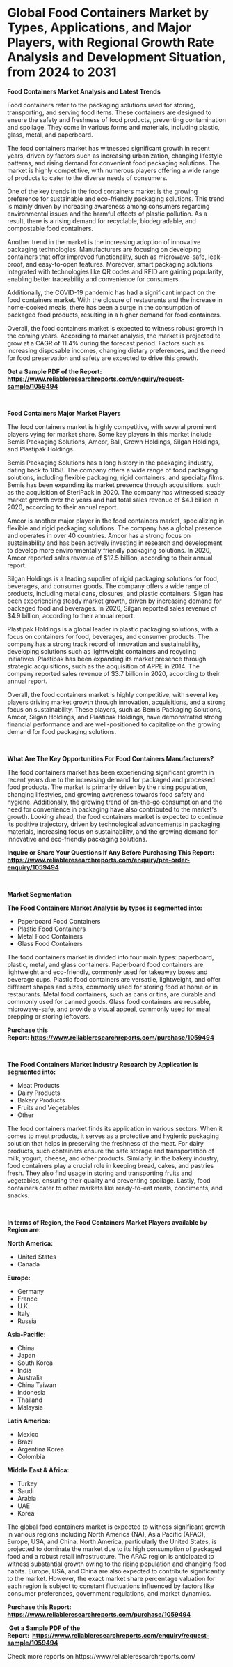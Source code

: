 <p><h1>Global Food Containers Market by Types, Applications, and Major Players, with Regional Growth Rate Analysis and Development Situation, from 2024 to 2031</h1></p><p><strong>Food Containers Market Analysis and Latest Trends</strong></p>
<p><p>Food containers refer to the packaging solutions used for storing, transporting, and serving food items. These containers are designed to ensure the safety and freshness of food products, preventing contamination and spoilage. They come in various forms and materials, including plastic, glass, metal, and paperboard.</p><p>The food containers market has witnessed significant growth in recent years, driven by factors such as increasing urbanization, changing lifestyle patterns, and rising demand for convenient food packaging solutions. The market is highly competitive, with numerous players offering a wide range of products to cater to the diverse needs of consumers.</p><p>One of the key trends in the food containers market is the growing preference for sustainable and eco-friendly packaging solutions. This trend is mainly driven by increasing awareness among consumers regarding environmental issues and the harmful effects of plastic pollution. As a result, there is a rising demand for recyclable, biodegradable, and compostable food containers.</p><p>Another trend in the market is the increasing adoption of innovative packaging technologies. Manufacturers are focusing on developing containers that offer improved functionality, such as microwave-safe, leak-proof, and easy-to-open features. Moreover, smart packaging solutions integrated with technologies like QR codes and RFID are gaining popularity, enabling better traceability and convenience for consumers.</p><p>Additionally, the COVID-19 pandemic has had a significant impact on the food containers market. With the closure of restaurants and the increase in home-cooked meals, there has been a surge in the consumption of packaged food products, resulting in a higher demand for food containers.</p><p>Overall, the food containers market is expected to witness robust growth in the coming years. According to market analysis, the market is projected to grow at a CAGR of 11.4% during the forecast period. Factors such as increasing disposable incomes, changing dietary preferences, and the need for food preservation and safety are expected to drive this growth.</p></p>
<p><strong>Get a Sample PDF of the Report:&nbsp; <a href="https://www.reliableresearchreports.com/enquiry/request-sample/1059494">https://www.reliableresearchreports.com/enquiry/request-sample/1059494</a></strong></p>
<p>&nbsp;</p>
<p><strong>Food Containers Major Market Players</strong></p>
<p><p>The food containers market is highly competitive, with several prominent players vying for market share. Some key players in this market include Bemis Packaging Solutions, Amcor, Ball, Crown Holdings, Silgan Holdings, and Plastipak Holdings.</p><p>Bemis Packaging Solutions has a long history in the packaging industry, dating back to 1858. The company offers a wide range of food packaging solutions, including flexible packaging, rigid containers, and specialty films. Bemis has been expanding its market presence through acquisitions, such as the acquisition of SteriPack in 2020. The company has witnessed steady market growth over the years and had total sales revenue of $4.1 billion in 2020, according to their annual report.</p><p>Amcor is another major player in the food containers market, specializing in flexible and rigid packaging solutions. The company has a global presence and operates in over 40 countries. Amcor has a strong focus on sustainability and has been actively investing in research and development to develop more environmentally friendly packaging solutions. In 2020, Amcor reported sales revenue of $12.5 billion, according to their annual report.</p><p>Silgan Holdings is a leading supplier of rigid packaging solutions for food, beverages, and consumer goods. The company offers a wide range of products, including metal cans, closures, and plastic containers. Silgan has been experiencing steady market growth, driven by increasing demand for packaged food and beverages. In 2020, Silgan reported sales revenue of $4.9 billion, according to their annual report.</p><p>Plastipak Holdings is a global leader in plastic packaging solutions, with a focus on containers for food, beverages, and consumer products. The company has a strong track record of innovation and sustainability, developing solutions such as lightweight containers and recycling initiatives. Plastipak has been expanding its market presence through strategic acquisitions, such as the acquisition of APPE in 2014. The company reported sales revenue of $3.7 billion in 2020, according to their annual report.</p><p>Overall, the food containers market is highly competitive, with several key players driving market growth through innovation, acquisitions, and a strong focus on sustainability. These players, such as Bemis Packaging Solutions, Amcor, Silgan Holdings, and Plastipak Holdings, have demonstrated strong financial performance and are well-positioned to capitalize on the growing demand for food packaging solutions.</p></p>
<p>&nbsp;</p>
<p><strong>What Are The Key Opportunities For Food Containers Manufacturers?</strong></p>
<p><p>The food containers market has been experiencing significant growth in recent years due to the increasing demand for packaged and processed food products. The market is primarily driven by the rising population, changing lifestyles, and growing awareness towards food safety and hygiene. Additionally, the growing trend of on-the-go consumption and the need for convenience in packaging have also contributed to the market's growth. Looking ahead, the food containers market is expected to continue its positive trajectory, driven by technological advancements in packaging materials, increasing focus on sustainability, and the growing demand for innovative and eco-friendly packaging solutions.</p></p>
<p><strong>Inquire or Share Your Questions If Any Before Purchasing This Report: <a href="https://www.reliableresearchreports.com/enquiry/pre-order-enquiry/1059494">https://www.reliableresearchreports.com/enquiry/pre-order-enquiry/1059494</a></strong></p>
<p>&nbsp;</p>
<p><strong>Market Segmentation</strong></p>
<p><strong>The Food Containers Market Analysis by types is segmented into:</strong></p>
<p><ul><li>Paperboard Food Containers</li><li>Plastic Food Containers</li><li>Metal Food Containers</li><li>Glass Food Containers</li></ul></p>
<p><p>The food containers market is divided into four main types: paperboard, plastic, metal, and glass containers. Paperboard food containers are lightweight and eco-friendly, commonly used for takeaway boxes and beverage cups. Plastic food containers are versatile, lightweight, and offer different shapes and sizes, commonly used for storing food at home or in restaurants. Metal food containers, such as cans or tins, are durable and commonly used for canned goods. Glass food containers are reusable, microwave-safe, and provide a visual appeal, commonly used for meal prepping or storing leftovers.</p></p>
<p><strong>Purchase this Report:&nbsp;<a href="https://www.reliableresearchreports.com/purchase/1059494">https://www.reliableresearchreports.com/purchase/1059494</a></strong></p>
<p>&nbsp;</p>
<p><strong>The Food Containers Market Industry Research by Application is segmented into:</strong></p>
<p><ul><li>Meat Products</li><li>Dairy Products</li><li>Bakery Products</li><li>Fruits and Vegetables</li><li>Other</li></ul></p>
<p><p>The food containers market finds its application in various sectors. When it comes to meat products, it serves as a protective and hygienic packaging solution that helps in preserving the freshness of the meat. For dairy products, such containers ensure the safe storage and transportation of milk, yogurt, cheese, and other products. Similarly, in the bakery industry, food containers play a crucial role in keeping bread, cakes, and pastries fresh. They also find usage in storing and transporting fruits and vegetables, ensuring their quality and preventing spoilage. Lastly, food containers cater to other markets like ready-to-eat meals, condiments, and snacks.</p></p>
<p>&nbsp;</p>
<p><strong>In terms of Region, the Food Containers Market Players available by Region are:</strong></p>
<p>
    <p> <strong> North America: </strong>
        <ul>
            <li>United States</li>
            <li>Canada</li>
        </ul>
        </p> 
    <p> <strong> Europe: </strong>
        <ul>
            <li>Germany</li>
            <li>France</li>
            <li>U.K.</li>
            <li>Italy</li>
            <li>Russia</li>
        </ul>
        </p> 
    <p> <strong> Asia-Pacific: </strong>
        <ul>
            <li>China</li>
            <li>Japan</li>
            <li>South Korea</li>
            <li>India</li>
            <li>Australia</li>
            <li>China Taiwan</li>
            <li>Indonesia</li>
            <li>Thailand</li>
            <li>Malaysia</li>
        </ul>
        </p> 
    <p> <strong> Latin America: </strong>
        <ul>
            <li>Mexico</li>
            <li>Brazil</li>
            <li>Argentina Korea</li>
            <li>Colombia</li>
        </ul>
        </p> 
    <p> <strong> Middle East & Africa: </strong>
        <ul>
            <li>Turkey</li>
            <li>Saudi</li>
            <li>Arabia</li>
            <li>UAE</li>
            <li>Korea</li>
        </ul>
    </p>
    </p>
<p><p>The global food containers market is expected to witness significant growth in various regions including North America (NA), Asia Pacific (APAC), Europe, USA, and China. North America, particularly the United States, is projected to dominate the market due to its high consumption of packaged food and a robust retail infrastructure. The APAC region is anticipated to witness substantial growth owing to the rising population and changing food habits. Europe, USA, and China are also expected to contribute significantly to the market. However, the exact market share percentage valuation for each region is subject to constant fluctuations influenced by factors like consumer preferences, government regulations, and market dynamics.</p></p>
<p><strong>Purchase this Report: <a href="https://www.reliableresearchreports.com/purchase/1059494">https://www.reliableresearchreports.com/purchase/1059494</a></strong></p>
<p>&nbsp;<strong>Get a Sample PDF of the Report:&nbsp;&nbsp;<a href="https://www.reliableresearchreports.com/enquiry/request-sample/1059494">https://www.reliableresearchreports.com/enquiry/request-sample/1059494</a></strong></p>
<p><strong></strong></p>
<p>Check more reports on https://www.reliableresearchreports.com/</p>